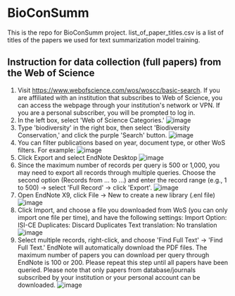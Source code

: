 # BioConSumm
This is the repo for BioConSumm project. 
list_of_paper_titles.csv is a list of titles of the papers we used for text summarization model training.

## Instruction for data collection (full papers) from the Web of Science
1. Visit https://www.webofscience.com/wos/woscc/basic-search. If you are affiliated with an institution that subscribes to Web of Science, you can access the webpage through your institution's network or VPN. If you are a personal subscriber, you will be prompted to log in.
2. In the left box, select 'Web of Science Categories.'
![image](https://github.com/user-attachments/assets/617b0207-6244-45ca-9f5c-701bd5385ac6)
3. Type 'biodiversity' in the right box, then select 'Biodiversity Conservation,' and click the purple 'Search' button. 
![image](https://github.com/user-attachments/assets/384ff1d1-1c7e-43a4-a2b9-e003a0b098da)
4. You can filter publications based on year, document type, or other WoS filters. For example:
![image](https://github.com/user-attachments/assets/96625a04-e737-4295-b255-61628c4686c4)
5. Click Export and select EndNote Desktop
![image](https://github.com/user-attachments/assets/2c21016a-ef91-49c2-9c24-761e28f38e7a)
6. Since the maximum number of records per query is 500 or 1,000, you may need to export all records through multiple queries. Choose the second option (Records from ... to ...) and enter the record range (e.g., 1 to 500) → select 'Full Record' → click 'Export'.
![image](https://github.com/user-attachments/assets/844d4a7b-20e7-44ef-9ef1-1a6f4cb28120)
7. Open EndNote X9, click File -> New to create a new library (.enl file)
![image](https://github.com/user-attachments/assets/581a130f-8e61-4edb-ab71-165e834ec88b)
8. Click Import, and choose a file you downloaded from WoS (you can only import one file per time), and have the following settings:
   Import Option: ISI-CE
   Duplicates: Discard Duplicates
   Text translation: No translation
![image](https://github.com/user-attachments/assets/e7021e89-d0e3-4cad-b6e5-9556e26a07a4)
9. Select multiple records, right-click, and choose 'Find Full Text' → 'Find Full Text.' EndNote will automatically download the PDF files. The maximum number of papers you can download per query through EndNote is 100 or 200. Please repeat this step until all papers have been queried. Please note that only papers from database/journals subscribed by your institution or your personal account can be downloaded.
![image](https://github.com/user-attachments/assets/10226b1b-fe04-4886-bd53-f51fe48a0e43)

 
      
